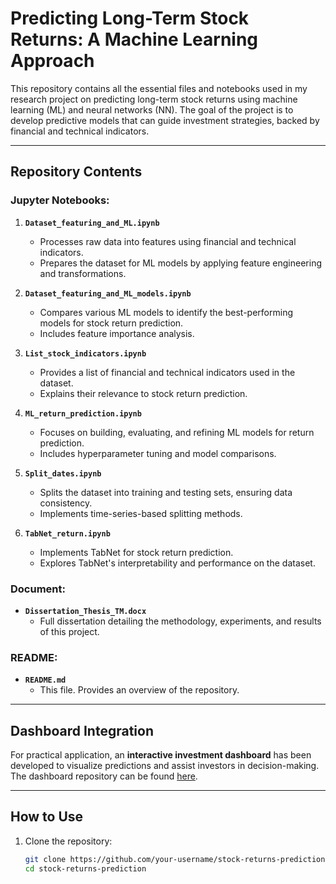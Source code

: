 # Predicting Long-Term Stock Returns: A Machine Learning Approach

This repository contains all the essential files and notebooks used in my research project on predicting long-term stock returns using machine learning (ML) and neural networks (NN). The goal of the project is to develop predictive models that can guide investment strategies, backed by financial and technical indicators.

---

## Repository Contents

### Jupyter Notebooks:
1. **`Dataset_featuring_and_ML.ipynb`**  
   - Processes raw data into features using financial and technical indicators.  
   - Prepares the dataset for ML models by applying feature engineering and transformations.

2. **`Dataset_featuring_and_ML_models.ipynb`**  
   - Compares various ML models to identify the best-performing models for stock return prediction.  
   - Includes feature importance analysis.

3. **`List_stock_indicators.ipynb`**  
   - Provides a list of financial and technical indicators used in the dataset.  
   - Explains their relevance to stock return prediction.

4. **`ML_return_prediction.ipynb`**  
   - Focuses on building, evaluating, and refining ML models for return prediction.  
   - Includes hyperparameter tuning and model comparisons.

5. **`Split_dates.ipynb`**  
   - Splits the dataset into training and testing sets, ensuring data consistency.  
   - Implements time-series-based splitting methods.

6. **`TabNet_return.ipynb`**  
   - Implements TabNet for stock return prediction.  
   - Explores TabNet's interpretability and performance on the dataset.

### Document:
- **`Dissertation_Thesis_TM.docx`**  
   - Full dissertation detailing the methodology, experiments, and results of this project.

### README:
- **`README.md`**  
   - This file. Provides an overview of the repository.

---

## Dashboard Integration

For practical application, an **interactive investment dashboard** has been developed to visualize predictions and assist investors in decision-making. The dashboard repository can be found [here](https://github.com/TimurMMD/dashboard).

---

## How to Use

1. Clone the repository:
   ```bash
   git clone https://github.com/your-username/stock-returns-prediction.git
   cd stock-returns-prediction
